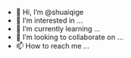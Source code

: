 - 👋 Hi, I’m @shuaiqige
- 👀 I’m interested in ...
- 🌱 I’m currently learning ...
- 💞️ I’m looking to collaborate on ...
- 📫 How to reach me ...

<!---
shuaiqige/shuaiqige is a ✨ special ✨ repository because its `README.md` (this file) appears on your GitHub profile.
You can click the Preview link to take a look at your changes.
--->
